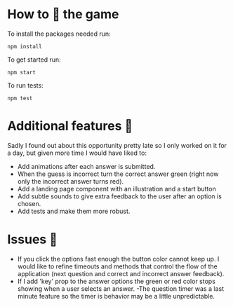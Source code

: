 # How to :running: the game

To install the packages needed run:
```
npm install
```
To get started run:

```
npm start
```
To run tests:

```
npm test
```


# Additional features :dizzy:

Sadly I found out about this opportunity pretty late so I only worked on it for a day, but given more time I would have liked to:

- Add animations after each answer is submitted.
- When the guess is incorrect turn the correct answer green (right now only the incorrect answer turns red).
- Add a landing page component with an illustration and a start button
- Add subtle sounds to give extra feedback to the user after an option is chosen.
- Add tests and make them more robust.



# Issues :space_invader:

- If you click the options fast enough the button color cannot keep up. I would like to refine timeouts and methods that control the flow of the application (next question and correct and incorrect answer feedback).
- If I add 'key' prop to the answer options the green or red color stops showing when a user selects an answer.
-The question timer was a last minute feature so the timer is behavior may be a little unpredictable.

